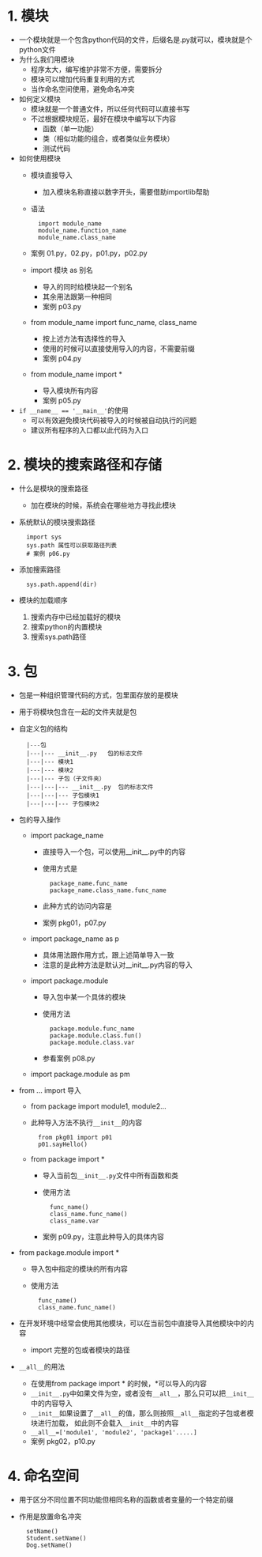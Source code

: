 # 1. 模块
- 一个模块就是一个包含python代码的文件，后缀名是.py就可以，模块就是个python文件
- 为什么我们用模块
    - 程序太大，编写维护非常不方便，需要拆分
    - 模块可以增加代码重复利用的方式
    - 当作命名空间使用，避免命名冲突
- 如何定义模块
    - 模块就是一个普通文件，所以任何代码可以直接书写
    - 不过根据模块规范，最好在模块中编写以下内容
        - 函数（单一功能）
        - 类（相似功能的组合，或者类似业务模块）
        - 测试代码
- 如何使用模块
    - 模块直接导入
        - 加入模块名称直接以数字开头，需要借助importlib帮助
    - 语法
    
            import module_name
            module_name.function_name
            module_name.class_name
    - 案例 01.py，02.py，p01.py，p02.py
    
    - import 模块 as 别名
        - 导入的同时给模块起一个别名
        - 其余用法跟第一种相同
        - 案例 p03.py
        
    - from module_name import func_name, class_name
        - 按上述方法有选择性的导入
        - 使用的时候可以直接使用导入的内容，不需要前缀
        - 案例 p04.py
        
    - from module_name import *
        - 导入模块所有内容
        - 案例 p05.py
- `if __name__ == '__main__'`的使用
    - 可以有效避免模块代码被导入的时候被自动执行的问题
    - 建议所有程序的入口都以此代码为入口
    
# 2. 模块的搜索路径和存储
- 什么是模块的搜索路径
    - 加在模块的时候，系统会在哪些地方寻找此模块
- 系统默认的模块搜索路径

        import sys
        sys.path 属性可以获取路径列表
        # 案例 p06.py
- 添加搜索路径
    
        sys.path.append(dir)
- 模块的加载顺序
    1. 搜索内存中已经加载好的模块
    2. 搜索python的内置模块
    3. 搜索sys.path路径
    
# 3. 包
- 包是一种组织管理代码的方式，包里面存放的是模块
- 用于将模块包含在一起的文件夹就是包
- 自定义包的结构


        |---包
        |---|--- __init__.py   包的标志文件
        |---|--- 模块1
        |---|--- 模块2
        |---|--- 子包（子文件夹）
        |---|---|--- __init__.py  包的标志文件
        |---|---|--- 子包模块1
        |---|---|--- 子包模块2
        
- 包的导入操作
    - import package_name
        - 直接导入一个包，可以使用__init__.py中的内容
        - 使用方式是
        
                package_name.func_name
                package_name.class_name.func_name
        - 此种方式的访问内容是
        - 案例 pkg01，p07.py
        
    - import package_name as p
        - 具体用法跟作用方式，跟上述简单导入一致
        - 注意的是此种方法是默认对__init__.py内容的导入
        
    - import package.module
        - 导入包中某一个具体的模块
        - 使用方法
        
                package.module.func_name
                package.module.class.fun()
                package.module.class.var
        - 参看案例 p08.py
    
    - import package.module as pm
    
- from ... import 导入
    - from package import module1, module2...
    - 此种导入方法不执行`__init__`的内容
    
            from pkg01 import p01
            p01.sayHello()
    - from package import *
        - 导入当前包`__init__.py`文件中所有函数和类
        - 使用方法
        
                func_name()
                class_name.func_name()
                class_name.var
        - 案例 p09.py，注意此种导入的具体内容
        
- from package.module import *
    - 导入包中指定的模块的所有内容
    - 使用方法
    
            func_name()
            class_name.func_name()
            
- 在开发环境中经常会使用其他模块，可以在当前包中直接导入其他模块中的内容
    - import 完整的包或者模块的路径
    
- `__all__`的用法
    - 在使用from package import * 的时候，*可以导入的内容
    - `__init__.py`中如果文件为空，或者没有`__all__`，那么只可以把`__init__`中的内容导入
    - `__init__`如果设置了`__all__`的值，那么则按照`__all__`指定的子包或者模块进行加载，
    如此则不会载入`__init__`中的内容
    - `__all__=['module1', 'module2', 'package1'.....]`
    - 案例 pkg02，p10.py
    
# 4. 命名空间
- 用于区分不同位置不同功能但相同名称的函数或者变量的一个特定前缀
- 作用是放置命名冲突

        setName()
        Student.setName()
        Dog.setName()